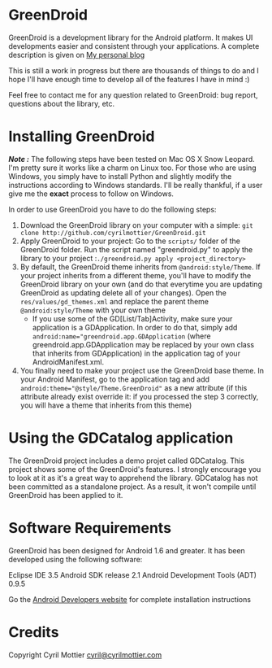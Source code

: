 GreenDroid
==========
 
GreenDroid is a development library for the Android platform. It makes UI developments easier and consistent through your applications. A complete description is given on [My personal blog][]

This is still a work in progress but there are thousands of things to do and I hope I'll have enough time to develop all of the features I have in mind :)

Feel free to contact me for any question related to GreenDroid: bug report, questions about the library, etc.

Installing GreenDroid
=====================

***Note :*** The following steps have been tested on Mac OS X Snow Leopard. I'm pretty sure it works like a charm on Linux too. For those who are using Windows, you simply have to install Python and slightly modify the instructions according to Windows standards. I'll be really thankful, if a user give me the **exact** process to follow on Windows.
                  
In order to use GreenDroid you have to do the following steps:

1. Download the GreenDroid library on your computer with a simple: `git clone http://github.com/cyrilmottier/GreenDroid.git`
2. Apply GreenDroid to your project: Go to the `scripts/` folder of the GreenDroid folder. Run the script named "greendroid.py" to apply the library to your project :`./greendroid.py apply <project_directory>`
3. By default, the GreenDroid theme inherits from `@android:style/Theme`. If your project inherits from a different theme, you'll have to modify the GreenDroid library on your own (and do that everytime you are updating GreenDroid as updating delete all of your changes). Open the `res/values/gd_themes.xml` and replace the parent theme `@android:style/Theme` with your own theme
    * If you use some of the GD[List/Tab]Activity, make sure your application is a GDApplication. In order to do that, simply add `android:name="greendroid.app.GDApplication` (where greendroid.app.GDApplication may be replaced by your own class that inherits from GDApplication) in the application tag of your AndroidManifest.xml. 
4. You finally need to make your project use the GreenDroid base theme. In your Android Manifest, go to the application tag and add `android:theme="@style/Theme.GreenDroid"` as a new attribute (if this attribute already exist override it: if you processed the step 3 correctly, you will have a theme that inherits from this theme)

Using the GDCatalog application
===============================

The GreenDroid project includes a demo projet called GDCatalog. This project shows some of the GreenDroid's features. I strongly encourage you to look at it as it's a great way to apprehend the library.
GDCatalog has not been committed as a standalone project. As a result, it won't compile until GreenDroid has been applied to it.

Software Requirements
=====================
 
GreenDroid has been designed for Android 1.6 and greater. It has been developed using the following software:
 
  Eclipse IDE 3.5
  Android SDK release 2.1
  Android Development Tools (ADT) 0.9.5
 
Go the [Android Developers website][] for complete installation instructions
 
Credits
=======
 
Copyright Cyril Mottier <cyril@cyrilmottier.com>

[Android Developers website]: http://d.android.com/sdk/installing.html
[My personal blog]: http://android.cyrilmottier.com/?p=240